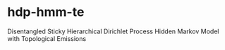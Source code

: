 # hdp-hmm-te
Disentangled Sticky Hierarchical Dirichlet Process Hidden Markov Model with Topological Emissions
